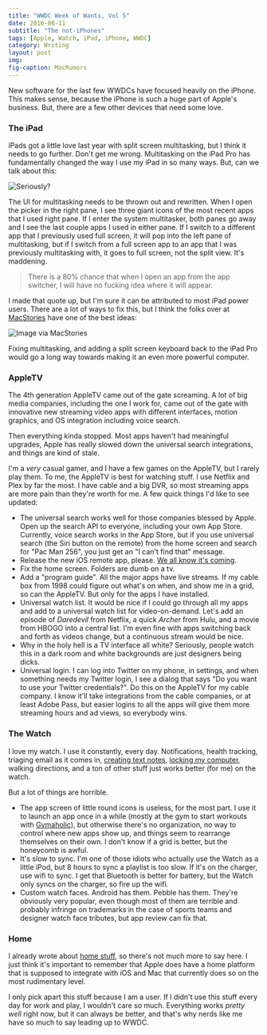 ```yaml
---
title: "WWDC Week of Wants, Vol 5"
date: 2016-06-11
subtitle: "The not-iPhones"
tags: [Apple, Watch, iPad, iPhone, WWDC]
category: Writing
layout: post
img: 
fig-caption: MacRumors
---
```


New software for the last few WWDCs have focused heavily on the iPhone.  This makes sense, because the iPhone is such a huge part of Apple's business. But, there are a few other devices that need some love.

### The iPad

iPads got a little love last year with split screen multitasking, but I think it needs to go further.  Don't get me wrong. Multitasking on the iPad Pro has fundamentally changed the way I use my iPad in so many ways. But, can we talk about this:

<!-- more -->

![Seriously?][image-1]

The UI for multitasking needs to be thrown out and rewritten. When I open the picker in the right pane, I see three giant icons of the most recent apps that I used right pane. If I enter the system multitasker, both panes go away and I see the last couple apps I used in either pane. If I switch to a different app that I previously used full screen, it will pop into the left pane of multitasking, but if I switch from a full screen app to an app that I was previously multitasking with, it goes to full screen, not the split view. It's maddening.

> There is a 80% chance that when I open an app from the app switcher, I will have no fucking idea where it will appear.

I made that quote up, but I'm sure it can be attributed to most iPad power users. There are a lot of ways to fix this, but I think the folks over at [MacStories][1] have one of the best ideas:

![Image via MacStories][image-2]

Fixing multitasking, and adding a split screen keyboard back to the iPad Pro would go a long way towards making it an even more powerful computer.

### AppleTV

The 4th generation AppleTV came out of the gate screaming. A lot of big media companies, including the one I work for, came out of the gate with innovative new streaming video apps with different interfaces, motion graphics, and OS integration including voice search.

Then everything kinda stopped. Most apps haven't had meaningful upgrades, Apple has really slowed down the universal search integrations, and things are kind of stale.

I'm a _very_ casual gamer, and I have a few games on the AppleTV, but I rarely play them. To me, the AppleTV is best for watching stuff. I use Netflix and Plex by far the most. I have cable and a big DVR, so most streaming apps are more pain than they're worth for me. A few quick things I'd like to see updated:

 - The universal search works well for those companies blessed by Apple. Open up the search API to everyone, including your own App Store. Currently, voice search works in the App Store, but if you use universal search (the Siri button on the remote) from the home screen and search for "Pac Man 256", you just get an "I can't find that" message.
 - Release the new iOS remote app, please.  [We all know it's coming][2].
 - Fix the home screen. Folders are dumb on a tv.
 - Add a "program guide". All the major apps have live streams. If my cable box from 1998 could figure out what's on when, and show me in a grid, so can the AppleTV. But only for the apps I have installed.
 - Universal watch list. It would be nice if I could go through all my apps and add to a universal watch list for video-on-demand. Let's add an episode of _Daredevil_ from Netflix, a quick _Archer_ from Hulu, and a movie from HBOGO into a central list. I'm even fine with apps switching back and forth as videos change, but a continuous stream would be nice.
 - Why in the holy hell is a TV interface all white? Seriously, people watch this in a dark room and white backgrounds are just designers being dicks.
 - Universal login. I can log into Twitter on my phone, in settings, and when something needs my Twitter login, I see a dialog that says "Do you want to use your Twitter credentials?". Do this on the AppleTV for my cable company. I know it'll take integrations from the cable companies, or at least Adobe Pass, but easier logins to all the apps will give them more streaming hours and ad views, so everybody wins.

### The Watch
 
I love my watch. I use it constantly, every day. Notifications, health tracking, triaging email as it comes in, [creating text notes][3], [locking my computer][4], walking directions, and a ton of other stuff just works better (for me) on the watch.

But a lot of things are horrible. 

 - The app screen of little round icons is useless, for the most part. I use it to launch an app once in a while (mostly at the gym to start workouts with [Gymaholic][5]), but otherwise there's no organization, no way to control where new apps show up, and things seem to rearrange themselves on their own. I don't know if a grid is better, but the honeycomb is awful.
 - It's slow to sync. I'm one of those idiots who actually use the Watch as a little iPod, but 8 hours to sync a playlist is too slow. If it's on the charger, use wifi to sync. I get that Bluetooth is better for battery, but the Watch only syncs on the charger, so fire up the wifi.
 - Custom watch faces. Android has them. Pebble has them. They're obviously very popular, even though most of them are terrible and probably infringe on trademarks in the case of sports teams and designer watch face tributes, but app review can fix that. 

### Home

I already wrote about [home stuff][6], so there's not much more to say here. I just think it's important to remember that Apple does have a home platform that is supposed to integrate with iOS and Mac that currently does so on the most rudimentary level.

I only pick apart this stuff because I am a user. If I didn't use this stuff every day for work and play, I wouldn't care so much. Everything works _pretty well_ right now, but it can always be better, and that's why nerds like me have so much to say leading up to WWDC. 
 
 




[1]:	https://www.macstories.net/stories/ios-10-wishes/
[2]:	http://www.theverge.com/2015/12/9/9878366/siri-remote-app-apple-tv-2016
[3]:	http://www.cocktailsandcoffee.com/writing/drafts-apple-watch/
[4]:	http://www.cocktailsandcoffee.com/writing/apple-watch-workflow/
[5]:	https://appsto.re/us/GU5PM.i?at=1001%7C3C5&ct=cocktailsandcoffee
[6]:	http://www.cocktailsandcoffee.com/writing/wwdc-week-of-wants-vol-4/

[image-1]:	https://s3-us-west-2.amazonaws.com/www.jimmylittle.com/post-images/IMG_0366.PNG
[image-2]:	https://2672686a4cf38e8c2458-2712e00ea34e3076747650c92426bbb5.ssl.cf1.rackcdn.com/2016-04-18-194724.jpeg